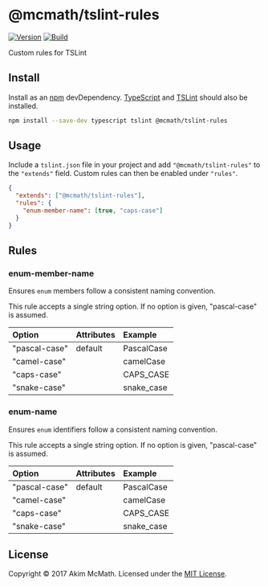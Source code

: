 # @mcmath/tslint-rules

[![Version][version-badge]][npm]
[![Build][build-badge]][travis]

Custom rules for TSLint

## Install

Install as an [npm][npm] devDependency. [TypeScript][typescript] and [TSLint][tslint]
should also be installed.

```sh
npm install --save-dev typescript tslint @mcmath/tslint-rules
```

## Usage

Include a `tslint.json` file in your project and add `"@mcmath/tslint-rules"` to
the `"extends"` field. Custom rules can then be enabled under `"rules"`.

```json
{
  "extends": ["@mcmath/tslint-rules"],
  "rules": {
    "enum-member-name": [true, "caps-case"]
  }
}
```

## Rules

### enum-member-name

Ensures `enum` members follow a consistent naming convention.

This rule accepts a single string option. If no option is given,
"pascal-case" is assumed.

| Option        | Attributes | Example     |
|:--------------|:-----------|:------------|
| "pascal-case" | default    | PascalCase  |
| "camel-case"  |            | camelCase   |
| "caps-case"   |            | CAPS_CASE   |
| "snake-case"  |            | snake_case  |

### enum-name

Ensures `enum` identifiers follow a consistent naming convention.

This rule accepts a single string option. If no option is given,
"pascal-case" is assumed.

| Option        | Attributes | Example     |
|:--------------|:-----------|:------------|
| "pascal-case" | default    | PascalCase  |
| "camel-case"  |            | camelCase   |
| "caps-case"   |            | CAPS_CASE   |
| "snake-case"  |            | snake_case  |

## License

Copyright &copy; 2017 Akim McMath. Licensed under the [MIT License][license].

[version-badge]: https://img.shields.io/npm/v/@mcmath/tslint-rules.svg?style=flat-square
[build-badge]: https://img.shields.io/travis/mcmath/tslint-rules/master.svg?style=flat-square
[npm]: https://www.npmjs.com/package/@mcmath/tslint-rules
[travis]: https://travis-ci.org/mcmath/tslint-rules
[typescript]: https://www.typescriptlang.org/
[tslint]: https://palantir.github.io/tslint/
[license]: LICENSE
